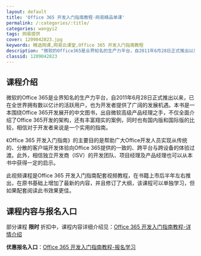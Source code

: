 ```yaml
---
layout: default
title: 'Office 365 开发入门指南教程-网易精品单课'
permalink: /:categories/:title/
categories: wangyi2
tags: 网易提供
cover: 1209042823.jpg
keywords: 精选网课,网易云课堂,Office 365 开发入门指南教程
description: "微软的Office365是业界知名的生产力平台，自2011年6月28日正式推出以来，已在全世界拥有数以亿计的活跃用户，也为开发者提供了广阔的发展机遇。本书是一本围绕Office365开发展开"
classid: 1209042823
---
```


## 课程介绍

微软的Office 365是业界知名的生产力平台，自2011年6月28日正式推出以来，已在全世界拥有数以亿计的活跃用户，也为开发者提供了广阔的发展机遇。本书是一本围绕Office 365开发展开的中文图书，出自微软高级产品经理之手，不仅全面介绍了Office 365开发的架构，还有丰富翔实的案例，同时也有国内版和国际版的比较，相信对于开发者来说是一个实用的指南。

《Office 365 开发入门指南》的主要目的是帮助广大Office开发人员实现从传统的、分散的客户端开发体验向Office 365提供的一致的、跨平台与跨设备的体验过渡。此外，相信独立开发商（ISV）的开发团队、项目经理及产品经理也可以从本书中获得一定的启示。

此视频课程是Office 365 开发入门指南配套视频教程，在书籍上市后半年左右推出，在原书基础上增加了最新的内容，并且修订了大纲，该课程可以单独学习，但如果配套阅读此书效果更佳。

## 课程内容与报名入口

部分课程 **限时** 折扣中，课程内容详细介绍见：[Office 365 开发入门指南教程-详情介绍](https://study.163.com/course/introduction/1209042823.htm?share=1&shareId=1025206652&utm_campaign=share&utm_medium=iphoneShare&utm_source=&utm_u=1025206652)

**优惠报名入口**：[Office 365 开发入门指南教程-报名学习](https://study.163.com/course/introduction/1209042823.htm?share=1&shareId=1025206652&utm_campaign=share&utm_medium=iphoneShare&utm_source=&utm_u=1025206652)

